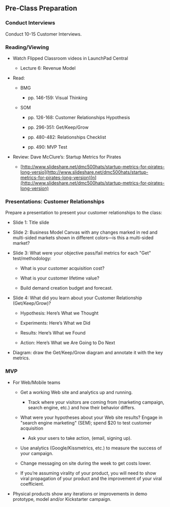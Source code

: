 ## Pre-Class Preparation

### Conduct Interviews

Conduct 10-15 Customer Interviews.

### Reading/Viewing

* Watch Flipped Classroom videos in LaunchPad Central

    * Lecture 6: Revenue Model

* Read:

    * BMG 

        * pp. 146-159: Visual Thinking

    * SOM 

        * pp. 126-168: Customer Relationships Hypothesis

        * pp. 296-351: Get/Keep/Grow

        * pp. 480-482: Relationships Checklist

        * pp. 490: MVP Test

* Review: Dave McClure’s: Startup Metrics for Pirates

    * [http://www.slideshare.net/dmc500hats/startup-metrics-for-pirates-long-versio](http://www.slideshare.net/dmc500hats/startup-metrics-for-pirates-long-version)[n](http://www.slideshare.net/dmc500hats/startup-metrics-for-pirates-long-version)

### Presentations: Customer Relationships

Prepare a presentation to present your customer relationships to the class:

* Slide 1: Title slide

* Slide 2: Business Model Canvas with any changes marked in red and multi-sided markets shown in different colors—is this a multi-sided market?

* Slide 3: What were your objective pass/fail metrics for each "Get" test/methodology:

    * What is your customer acquisition cost?

    * What is your customer lifetime value?

    * Build demand creation budget and forecast.

* Slide 4: What did you learn about your Customer Relationship (Get/Keep/Grow)?

    * Hypothesis: Here’s What we Thought

    * Experiments: Here’s What we Did

    * Results:  Here’s What we Found

    * Action: 	Here’s What we Are Going to Do Next

* Diagram: draw the Get/Keep/Grow diagram and annotate it with the key metrics.

### MVP

* For Web/Mobile teams

    * Get a working Web site and analytics up and running.

        * Track where your visitors are coming from (marketing campaign, search engine, etc.) and how their behavior differs.

    * What were your hypotheses about your Web site results? Engage in "search engine marketing" (SEM); spend $20 to test customer acquisition

        * Ask your users to take action, (email, signing up).

    * Use analytics (Google/Kissmetrics, etc.) to measure the success of your campaign.

    * Change messaging on site during the week to get costs lower.

    * If you’re assuming virality of your product, you will need to show viral propagation of your product and the improvement of your viral coefficient.

* Physical products show any iterations or improvements in demo prototype, model and/or Kickstarter campaign.
